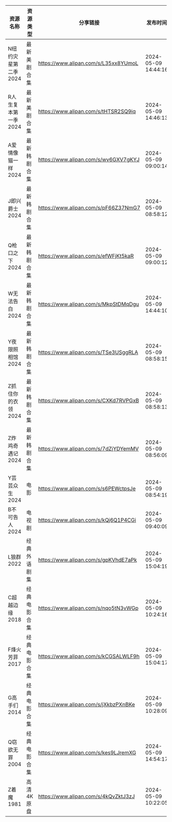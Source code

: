 | 资源名称         | 资源类型   | 分享链接                                 | 发布时间                |
| ------------ | ------ | ------------------------------------ | ------------------- |
| N纽约灾星第二季2024 | 最新美剧合集 | https://www.alipan.com/s/L35xx8YUmoL | 2024-05-09 14:44:16 |
| R人生复本第一季2024 | 最新美剧合集 | https://www.alipan.com/s/tHTSR2SQ9iq | 2024-05-09 14:46:13 |
| A爱情像猫一样2024  | 最新韩剧合集 | https://www.alipan.com/s/wv6GXV7gKYJ | 2024-05-09 09:00:14 |
| J即兴爵士2024    | 最新韩剧合集 | https://www.alipan.com/s/pF66Z37NmG7 | 2024-05-09 08:58:12 |
| Q枪口之下2024    | 最新韩剧合集 | https://www.alipan.com/s/efWFjKt5kaR | 2024-05-09 09:00:12 |
| W无法告白2024    | 最新韩剧合集 | https://www.alipan.com/s/MkpStDMqDgu | 2024-05-09 14:44:10 |
| Y夜限照相馆2024   | 最新韩剧合集 | https://www.alipan.com/s/TSe3USggRLA | 2024-05-09 08:58:15 |
| Z抓住你的衣领2024  | 最新韩剧合集 | https://www.alipan.com/s/CXKd7RVPGxB | 2024-05-09 08:58:13 |
| Z炸鸡奇遇记2024   | 最新韩剧合集 | https://www.alipan.com/s/7dZjYDYemMV | 2024-05-09 08:56:09 |
| Y芸芸众生2024    | 电影     | https://www.alipan.com/s/s6PEWctpsJe | 2024-05-09 08:54:19 |
| B不可告人2024    | 电视剧    | https://www.alipan.com/s/kQj6Q1P4CGi | 2024-05-09 09:40:09 |
| L狼群2022      | 经典外语剧集 | https://www.alipan.com/s/gpKVhdE7aPk | 2024-05-09 15:04:19 |
| C超越边缘2018    | 经典电影合集 | https://www.alipan.com/s/nqo5tN3vWGp | 2024-05-09 10:24:16 |
| F烽火芳菲2017    | 经典电影合集 | https://www.alipan.com/s/kCGSALWLF9h | 2024-05-09 15:04:17 |
| G高手们2014     | 经典电影合集 | https://www.alipan.com/s/jXkbzPXnBKe | 2024-05-09 10:28:09 |
| Q窃欲无罪2004    | 经典电影合集 | https://www.alipan.com/s/kes9LJremXG | 2024-05-09 14:54:17 |
| Z着魔1981      | 高清4K原盘 | https://www.alipan.com/s/4kQvZktJ3zJ | 2024-05-09 10:22:05 |
